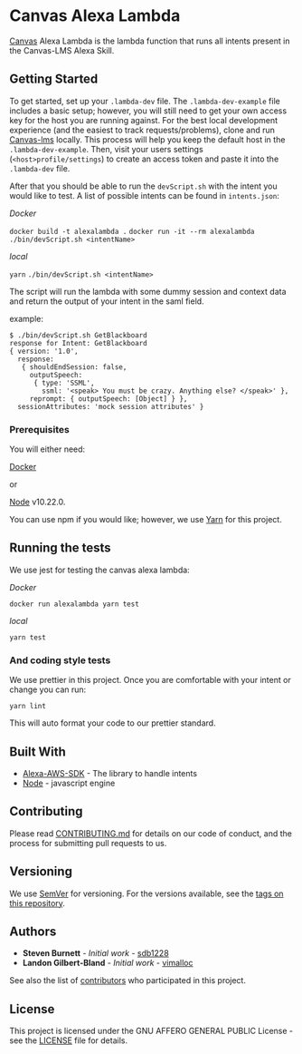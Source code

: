 # Canvas Alexa Lambda

[Canvas](https://github.com/instructure/canvas-lms) Alexa Lambda is the lambda function that runs all intents present in the Canvas-LMS Alexa Skill.

## Getting Started

To get started, set up your `.lambda-dev` file. The `.lambda-dev-example` file includes a basic setup; however, 
you will still need to get your own access key for the host you are running against. For the best local development 
experience (and the easiest to track requests/problems), clone and run [Canvas-lms](https://github.com/instructure/canvas-lms) locally. This process will help you keep the default host in the `.lambda-dev-example`.
Then, visit your users settings (`<host>profile/settings`) to create an access token and paste it into the `.lambda-dev` file.

After that you should be able to run the `devScript.sh` with the intent you would like to test.
A list of possible intents can be found in `intents.json`:

*Docker*

`docker build -t alexalambda .`
`docker run -it --rm alexalambda ./bin/devScript.sh <intentName>`

*local*

`yarn`
`./bin/devScript.sh <intentName>`

The script will run the lambda with some dummy session and context data and return
the output of your intent in the saml field.

example:

```
$ ./bin/devScript.sh GetBlackboard
response for Intent: GetBlackboard
{ version: '1.0',
  response:
   { shouldEndSession: false,
     outputSpeech:
      { type: 'SSML',
        ssml: '<speak> You must be crazy. Anything else? </speak>' },
     reprompt: { outputSpeech: [Object] } },
  sessionAttributes: 'mock session attributes' }
```

### Prerequisites

You will either need:

[Docker](https://www.docker.com/)

or

[Node](https://nodejs.org/en/) v10.22.0.

You can use npm if you would like; however, we use [Yarn](https://yarnpkg.com/lang/en/) for this project.

## Running the tests

We use jest for testing the canvas alexa lambda:

*Docker*

`docker run alexalambda yarn test`

*local*

`yarn test`

### And coding style tests

We use prettier in this project. Once you are comfortable with your intent or change you can run:

`yarn lint`

This will auto format your code to our prettier standard.

## Built With

* [Alexa-AWS-SDK](https://github.com/alexa/alexa-skills-kit-sdk-for-nodejs) - The library to handle intents
* [Node](https://nodejs.org/en/) - javascript engine

## Contributing

Please read [CONTRIBUTING.md](https://github.com/instructure/canvas-alexa-lambda/blob/master/CONTRIBUTING.md) for details on our code of conduct, and the process for submitting pull requests to us.

## Versioning

We use [SemVer](http://semver.org/) for versioning. For the versions available, see the [tags on this repository](https://github.com/your/project/tags).

## Authors

* **Steven Burnett** - *Initial work* - [sdb1228](https://github.com/sdb1228)
* **Landon Gilbert-Bland** - *Initial work* - [vimalloc](https://github.com/vimalloc)

See also the list of [contributors](https://github.com/instructure/canvas-alexa-lambda/graphs/contributors) who participated in this project.

## License

This project is licensed under the GNU AFFERO GENERAL PUBLIC License - see the [LICENSE](LICENSE) file for details.
